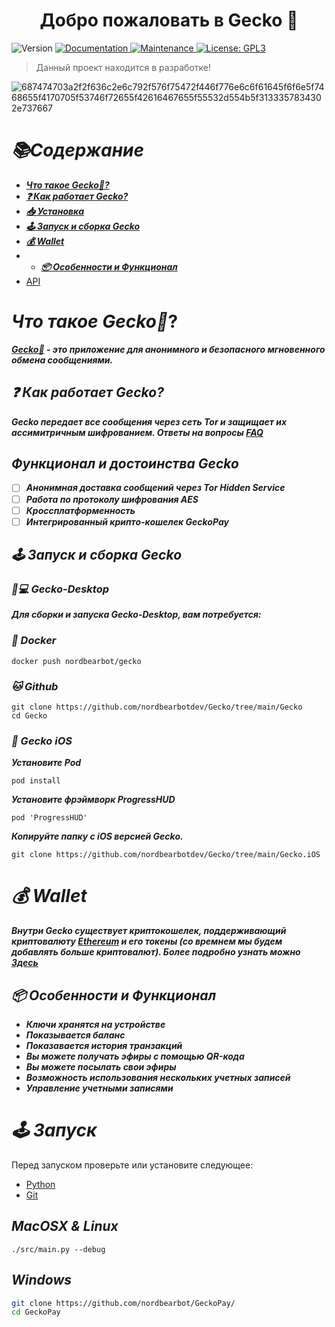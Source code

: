 <h1 align="center">Добро пожаловать в Gecko 👋</h1>
<p>
  <img alt="Version" src="https://img.shields.io/badge/version-1.1-blue.svg?cacheSeconds=2592000" />
  <a href="https://github.com/kefranabg/readme-md-generator#readme" target="_blank">
    <img alt="Documentation" src="https://img.shields.io/badge/documentation-yes-brightgreen.svg" />
  </a>
  <a href="https://github.com/kefranabg/readme-md-generator/graphs/commit-activity" target="_blank">
    <img alt="Maintenance" src="https://img.shields.io/badge/Maintained%3F-yes-green.svg" />
  </a>
  <a href="https://github.com/kefranabg/readme-md-generator/blob/master/LICENSE" target="_blank">
    <img alt="License: GPL3" src="https://img.shields.io/github/license/nordbearbotdev/Mitoo" />
  </a>
</p>


> Данный проект находится в разработке!


![687474703a2f2f636c2e6c792f576f75472f446f776e6c6f61645f6f6e5f7468655f4170705f53746f72655f42616467655f55532d554b5f3133357834302e737667](https://user-images.githubusercontent.com/85753549/174477372-a8beeb23-2122-4cc4-8ba7-261dd0349031.svg)


# ***📚Содержание***
* [***Что такое Gecko🦎?***]()
* [***❓ Как работает Gecko?***]()
* [***📥 Установка***]()
* [***🕹️ Запуск и сборка Gecko***]()
* [***💰 Wallet***]()
* * [***📦 Особенности и Функционал***]()
* [API]()

# ***Что такое Gecko🦎***?
***[Gecko🦎](https://github.com/nordbearbotdev/Gecko) - это приложение для анонимного и безопасного мгновенного обмена сообщениями.***

## ***❓ Как работает Gecko?***
***Gecko передает все сообщения через сеть Tor и защищает их ассимитричным шифрованием. Ответы на вопросы [FAQ]()***

## ***Функционал и достоинства Gecko***
- [ ] ***Анонимная доставка сообщений через Tor Hidden Service***
- [ ] ***Работа по протоколу шифрования AES***
- [ ] ***Кроссплатформенность***
- [ ] ***Интегрированный крипто-кошелек GeckoPay***

## ***🕹️ Запуск и сборка Gecko***
### ***🦎💻 Gecko-Desktop***
***Для сборки и запуска Gecko-Desktop, вам потребуется:***

### ***🐳 Docker***
```shell
docker push nordbearbot/gecko
```
### ***🐱 Github***
```shell
git clone https://github.com/nordbearbotdev/Gecko/tree/main/Gecko
cd Gecko
```

### ***🍏 Gecko iOS***  
***Установите Pod***
```shell
pod install
```
***Установите фрэймворк ProgressHUD***
```shell
pod 'ProgressHUD'
```
***Копируйте папку с iOS версией Gecko.***
```shell
git clone https://github.com/nordbearbotdev/Gecko/tree/main/Gecko.iOS
```

# ***💰 Wallet***
***Внутри Gecko существует криптокошелек, поддерживающий криптовалюту [Ethereum](https://ethereum.org/en/) и его токены (со времнем мы будем добавлять больше криптовалют). Более подробно узнать можно [Здесь]()***

## ***📦 Особенности и Функционал***
* ***Ключи хранятся на устройстве***
* ***Показывается баланс***
* ***Показавается история транзакций***
* ***Вы можете получать эфиры с помощью QR-кода***
* ***Вы можете посылать свои эфиры***
* ***Возможность использования нескольких учетных записей***
* ***Управление учетными записями***

# ***🕹️ Запуск***
Перед запуском проверьте или установите следующее:
- [Python]()
- [Git]()

## ***MacOSX & Linux***

```shell
./src/main.py --debug

```

## ***Windows***

```bash
git clone https://github.com/nordbearbot/GeckoPay/
cd GeckoPay
```
